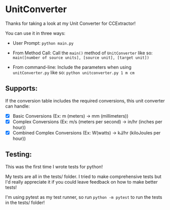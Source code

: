 # UnitConverter

Thanks for taking a look at my Unit Converter for CCExtractor!

You can use it in three ways:

- User Prompt: `python main.py`

- From Method Call: Call the `main()` method of `UnitConverter` like so: `main([number of source units], [source unit], [target unit])`

- From command-line: Include the parameters when using `unitConverter.py` like so: `python unitconverter.py 1 m cm`

## Supports:

If the conversion table includes the required conversions, this unit converter can handle:

- [x] Basic Conversions (Ex: m (meters) -> mm (millimeters))
- [x] Complex Conversions (Ex: m/s (meters per second) -> in/hr (inches per hour))
- [x] Combined Complex Conversions (Ex: W(watts) -> kJ/hr (kiloJoules per hour))

## Testing:

This was the first time I wrote tests for python!

My tests are all in the tests/ folder. I tried to make comprehensive tests but I'd really appreciate it if you could leave feedback on how to make better tests!

I'm using pytest as my test runner, so run `python -m pytest` to run the tests in the tests/ folder!